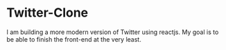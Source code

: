 # Twitter-Clone
I am building a more modern version of Twitter using reactjs. My goal is to be able to finish the front-end at the very least. 

